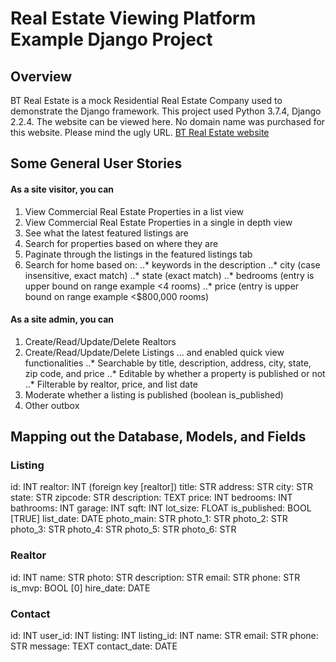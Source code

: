 # Real Estate Viewing Platform Example Django Project
## Overview
BT Real Estate is a mock Residential Real Estate Company used to demonstrate the Django framework. This project used Python 3.7.4, Django 2.2.4. The website can be viewed here. No domain name was purchased for this website. Please mind the ugly URL. [BT Real Estate website](https://www.google.com)

## Some General User Stories
#### As a site visitor, you can
 1. View Commercial Real Estate Properties in a list view
 2. View Commercial Real Estate Properties in a single in depth view
 3. See what the latest featured listings are
 4. Search for properties based on where they are
 5. Paginate through the listings in the featured listings tab
 6. Search for home based on:
 ..* keywords in the description
 ..* city (case insensitive, exact match)
 ..* state (exact match)
 ..* bedrooms (entry is upper bound on range example <4 rooms)
 ..* price (entry is upper bound on range example <$800,000 rooms)



#### As a site admin, you can
1. Create/Read/Update/Delete Realtors
2. Create/Read/Update/Delete Listings
... and enabled quick view functionalities
..* Searchable by title, description, address, city, state, zip code, and price
..* Editable by whether a property is published or not
..* Filterable by realtor, price, and list date
3. Moderate whether a listing is published (boolean is_published)
3. Other outbox



## Mapping out the Database, Models, and Fields

### Listing
id: INT
realtor: INT (foreign key [realtor])
title: STR
address: STR
city: STR
state: STR
zipcode: STR
description: TEXT
price: INT
bedrooms: INT
bathrooms: INT
garage: INT
sqft: INT
lot_size: FLOAT
is_published: BOOL [TRUE]
list_date: DATE
photo_main: STR
photo_1: STR
photo_2: STR
photo_3: STR
photo_4: STR
photo_5: STR
photo_6: STR

### Realtor
id: INT
name:  STR
photo: STR
description: STR
email: STR
phone: STR
is_mvp: BOOL [0]
hire_date: DATE

### Contact
id: INT
user_id: INT
listing: INT
listing_id: INT
name: STR
email: STR
phone: STR
message: TEXT
contact_date: DATE
